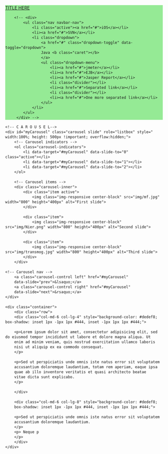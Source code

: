 <!DOCTYPE html>
<html>
<head>
<title> TEST TITLE</title>
<meta name="viewport" content="width=device-width, initial-scale=1.0">
<!-- Bootstrap -->
<link href="css/bootstrap.min.css" rel="stylesheet">
<script src="js/jquery.min.js"></script>
<script src="js/bootstrap.min.js"></script>

<body>
	
<nav class="navbar navbar-default navbar-fixed-top" role="navigation" style="background-color:#95EA95; border-color:#79b079;">
		<div class="navbar-header">
			<a class="navbar-brand" href="#">TITLE HERE</a>
		</div>
		
		<!-- <div>
			<ul class="nav navbar-nav">
				<li class="active"><a href="#">iOS</a></li>
				<li><a href="#">SVN</a></li>
				<li class="dropdown">
					<a href="#" class="dropdown-toggle" data-toggle="dropdown">
					Java <b class="caret"></b>
					</a>
					<ul class="dropdown-menu">
						<li><a href="#">jmeter</a></li>
						<li><a href="#">EJB</a></li>
						<li><a href="#">Jasper Report</a></li>
						<li class="divider"></li>
						<li><a href="#">Separated link</a></li>
						<li class="divider"></li>
						<li><a href="#">One more separated link</a></li>
					</ul>
				</li>
			</ul>
		 </div> -->
</nav>

	<!-- C A R O U S E L-->
	<div id="myCarousel" class="carousel slide" role="listbox" style=" width:100%; height: 500px !important; overflow:hidden;">
		<!-- Carousel indicators -->
		<ol class="carousel-indicators">
			<li data-target="#myCarousel" data-slide-to="0" class="active"></li>
			<li data-target="#myCarousel" data-slide-to="1"></li>
			<li data-target="#myCarousel" data-slide-to="2"></li>
		</ol>
		
		<!-- Carousel items -->
		<div class="carousel-inner">
			<div class="item active">
				<img class="img-responsive center-block" src="img/mf.jpg" width="800" height="400px" alt="First slide">
			</div>
			
			<div class="item">
				<img class="img-responsive center-block" src="img/Nier.png" width="800" height="400px" alt="Second slide">
			</div>
		
			<div class="item">
				<img class="img-responsive center-block" src="img/transmog.jpg" width="800" height="400px" alt="Third slide">
			</div>
		</div>
	
	<!-- Carousel nav -->
		<a class="carousel-control left" href="#myCarousel"
		data-slide="prev">&lsaquo;</a>
		<a class="carousel-control right" href="#myCarousel"
		data-slide="next">&rsaquo;</a>
	</div>

	<div class="container">
		<div class="row">
		<div class="col-md-6 col-lg-4" style="background-color: #dedef8; box-shadow: inset 1px -1px 1px #444, inset -1px 1px 1px #444;">

		<p>Lorem ipsum dolor sit amet, consectetur adipisicing elit, sed do eiusmod tempor incididunt ut labore et dolore magna aliqua. Ut
		enim ad minim veniam, quis nostrud exercitation ullamco laboris
		nisi ut aliquip ex ea commodo consequat.
		</p>

		<p>Sed ut perspiciatis unde omnis iste natus error sit voluptatem
		accusantium doloremque laudantium, totam rem aperiam, eaque ipsa
		quae ab illo inventore veritatis et quasi architecto beatae
		vitae dicta sunt explicabo.
		</p>

		</div>
		
		<div class="col-md-6 col-lg-8" style="background-color: #dedef8;
		box-shadow: inset 1px -1px 1px #444, inset -1px 1px 1px #444;">

		<p>Sed ut perspiciatis unde omnis iste natus error sit voluptatem
		accusantium doloremque laudantium.
		</p>
		<p> Neque p
		</p>
		</div>
	</div>

</body>
</html>

